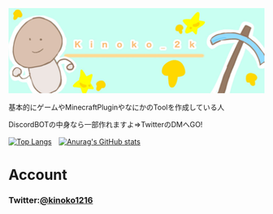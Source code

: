 <p class="profile-img" align="center">
 <img src="kinoko-header2.jpeg" width=800>
</p>

基本的にゲームやMinecraftPluginやなにかのToolを作成している人

DiscordBOTの中身なら一部作れますよ=>TwitterのDMへGO!

[![Top Langs](https://github-readme-stats.vercel.app/api/top-langs/?username=kinoko2k)](https://github.com/kinoko2k/github-readme-stats)　[![Anurag's GitHub stats](https://github-readme-stats.vercel.app/api?username=kinoko2k)](https://github.com/kinoko2k/github-readme-stats)

# Account
### Twitter:[@kinoko1216](https://twitter.com/kinoko1216)
